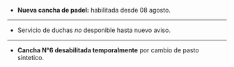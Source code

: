 * **Nueva cancha de padel:** habilitada desde 08 agosto.
---
* Servicio de duchas _no_ desponible hasta nuevo aviso.
---
* **Cancha N°6 desabilitada temporalmente** por cambio de pasto sintetico.